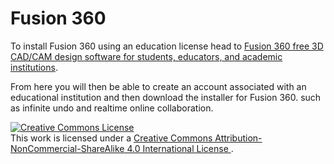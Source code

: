 Fusion 360
====

To install Fusion 360 using an education license head to
[Fusion 360 free 3D CAD/CAM design software for students, educators, and academic institutions](https://www.autodesk.com/products/fusion-360/students-teachers-educators).

From here you will then be able to create an account associated with an educational institution and then download the installer for Fusion 360.
such as infinite undo and realtime online collaboration.


<a rel="license" href="http://creativecommons.org/licenses/by-nc-sa/4.0/">
  <img alt="Creative Commons License" style="border-width:0" src="https://i.creativecommons.org/l/by-nc-sa/4.0/88x31.png" />
</a><br />
This work is licensed under a
<a rel="license" href="http://creativecommons.org/licenses/by-nc-sa/4.0/">
  Creative Commons Attribution-NonCommercial-ShareAlike 4.0 International License
</a>.
